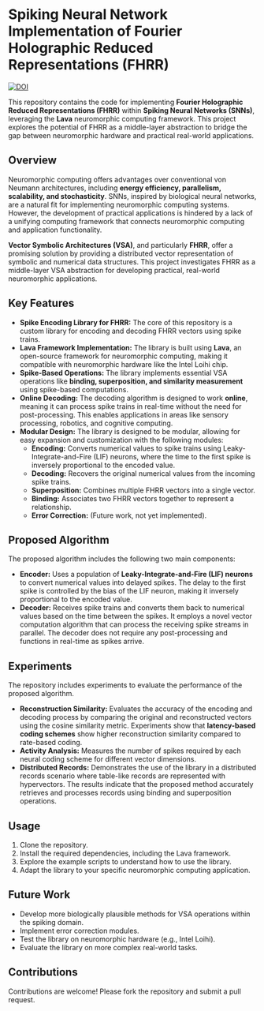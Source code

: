 # Spiking Neural Network Implementation of Fourier Holographic Reduced Representations (FHRR)
[![DOI](https://zenodo.org/badge/DOI/10.5281/zenodo.14723420.svg)](https://doi.org/10.5281/zenodo.14723420)

This repository contains the code for implementing **Fourier Holographic Reduced Representations (FHRR)** within **Spiking Neural Networks (SNNs)**, leveraging the **Lava** neuromorphic computing framework. This project explores the potential of FHRR as a middle-layer abstraction to bridge the gap between neuromorphic hardware and practical real-world applications.

## Overview

Neuromorphic computing offers advantages over conventional von Neumann architectures, including **energy efficiency, parallelism, scalability, and stochasticity**. SNNs, inspired by biological neural networks, are a natural fit for implementing neuromorphic computing systems. However, the development of practical applications is hindered by a lack of a unifying computing framework that connects neuromorphic computing and application functionality.

**Vector Symbolic Architectures (VSA)**, and particularly **FHRR**, offer a promising solution by providing a distributed vector representation of symbolic and numerical data structures. This project investigates FHRR as a middle-layer VSA abstraction for developing practical, real-world neuromorphic applications.

## Key Features

*   **Spike Encoding Library for FHRR:** The core of this repository is a custom library for encoding and decoding FHRR vectors using spike trains.
*   **Lava Framework Implementation:** The library is built using **Lava**, an open-source framework for neuromorphic computing, making it compatible with neuromorphic hardware like the Intel Loihi chip.
*   **Spike-Based Operations:** The library implements essential VSA operations like **binding, superposition, and similarity measurement** using spike-based computations.
*  **Online Decoding:** The decoding algorithm is designed to work **online**, meaning it can process spike trains in real-time without the need for post-processing. This enables applications in areas like sensory processing, robotics, and cognitive computing.
*   **Modular Design:** The library is designed to be modular, allowing for easy expansion and customization with the following modules:
    *   **Encoding:** Converts numerical values to spike trains using Leaky-Integrate-and-Fire (LIF) neurons, where the time to the first spike is inversely proportional to the encoded value.
    *   **Decoding:** Recovers the original numerical values from the incoming spike trains.
    *   **Superposition:** Combines multiple FHRR vectors into a single vector.
    *   **Binding:** Associates two FHRR vectors together to represent a relationship.
    *  **Error Correction:**  (Future work, not yet implemented).

## Proposed Algorithm

The proposed algorithm includes the following two main components:

*   **Encoder:** Uses a population of **Leaky-Integrate-and-Fire (LIF) neurons** to convert numerical values into delayed spikes. The delay to the first spike is controlled by the bias of the LIF neuron, making it inversely proportional to the encoded value.
*   **Decoder:** Receives spike trains and converts them back to numerical values based on the time between the spikes. It employs a novel vector computation algorithm that can process the receiving spike streams in parallel. The decoder does not require any post-processing and functions in real-time as spikes arrive.

## Experiments

The repository includes experiments to evaluate the performance of the proposed algorithm.

*   **Reconstruction Similarity:** Evaluates the accuracy of the encoding and decoding process by comparing the original and reconstructed vectors using the cosine similarity metric. Experiments show that **latency-based coding schemes** show higher reconstruction similarity compared to rate-based coding.
*   **Activity Analysis:** Measures the number of spikes required by each neural coding scheme for different vector dimensions.
*   **Distributed Records:** Demonstrates the use of the library in a distributed records scenario where table-like records are represented with hypervectors. The results indicate that the proposed method accurately retrieves and processes records using binding and superposition operations.

## Usage

1.  Clone the repository.
2.  Install the required dependencies, including the Lava framework.
3.  Explore the example scripts to understand how to use the library.
4.  Adapt the library to your specific neuromorphic computing application.

## Future Work

*   Develop more biologically plausible methods for VSA operations within the spiking domain.
*   Implement error correction modules.
*   Test the library on neuromorphic hardware (e.g., Intel Loihi).
*   Evaluate the library on more complex real-world tasks.

##  Contributions
Contributions are welcome! Please fork the repository and submit a pull request.

